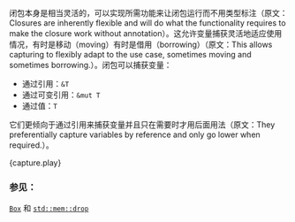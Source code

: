 闭包本身是相当灵活的，可以实现所需功能来让闭包运行而不用类型标注（原文：Closures are inherently flexible and will do what the functionality requires
to make the closure work without annotation）。这允许变量捕获灵活地适应使用
情况，有时是移动（moving）有时是借用（borrowing）（原文：This allows capturing to
flexibly adapt to the use case, sometimes moving and sometimes borrowing.）。闭包可以捕获变量：

* 通过引用：`&T`
* 通过可变引用：`&mut T`
* 通过值：`T`

它们更倾向于通过引用来捕获变量并且只在需要时才用后面用法（原文：They preferentially capture variables by reference and only go lower when
required.）。

{capture.play}

### 参见：

[`Box`][box] 和 [`std::mem::drop`][drop]

[box]: ../../std/box.html
[drop]: http://doc.rust-lang.org/std/mem/fn.drop.html
